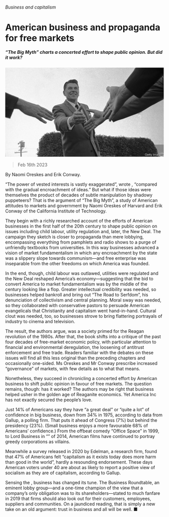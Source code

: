 ###### Business and capitalism

# American business and propaganda for free markets 

##### “The Big Myth” charts a concerted effort to shape public opinion. But did it work? 

![image](images/20230218_CUP503.jpg) 

> Feb 16th 2023 

 By Naomi Oreskes and Erik Conway. 

“The power of vested interests is vastly exaggerated”, wrote , “compared with the gradual encroachment of ideas.” But what if those ideas were themselves the product of decades of subtle manipulation by shadowy puppeteers? That is the argument of “The Big Myth”, a study of American attitudes to markets and government by Naomi Oreskes of Harvard and Erik Conway of the California Institute of Technology.

They begin with a richly researched account of the efforts of American businesses in the first half of the 20th century to shape public opinion on issues including child labour, utility regulation and, later, the New Deal. The campaign they sketch is closer to propaganda than mere lobbying, encompassing everything from pamphlets and radio shows to a purge of unfriendly textbooks from universities. In this way businesses advanced a vision of market fundamentalism in which any encroachment by the state was a slippery slope towards communism—and free enterprise was inseparable from the other freedoms on which America was founded.

In the end, though, child labour was outlawed, utilities were regulated and the New Deal reshaped America’s economy—suggesting that the bid to convert America to market fundamentalism was by the middle of the century looking like a flop. Greater intellectual credibility was needed, so businesses helped bankroll  and bring out “The Road to Serfdom”, his denunciation of collectivism and central planning. Moral sway was needed, so they collaborated with conservative pastors to persuade American evangelicals that Christianity and capitalism went hand-in-hand. Cultural clout was needed, too, so businesses strove to bring flattering portrayals of industry to cinema and television. 

The result, the authors argue, was a society primed for the Reagan revolution of the 1980s. After that, the book shifts into a critique of the past four decades of free-market economic policy, with particular attention to financial and environmental deregulation, the loosening of antitrust enforcement and free trade. Readers familiar with the debates on these issues will find all this less original than the preceding chapters and occasionally one-sided. Ms Oreskes and Mr Conway prescribe increased “governance” of markets, with few details as to what that means.

Nonetheless, they succeed in chronicling a concerted effort by American business to shift public opinion in favour of free markets. The question remains, though: has it worked? The authors may be right that business helped usher in the golden age of Reaganite economics. Yet America Inc has not exactly secured the people’s love. 

Just 14% of Americans say they have “a great deal” or “quite a lot” of confidence in big business, down from 34% in 1975, according to data from Gallup, a polling firm. That puts it ahead of Congress (7%) but behind the presidency (23%). (Small business enjoys a more favourable 68% of Americans’ confidence.) From the offbeat comedy “Office Space” in 1999, to Lord Business in “” of 2014, American films have continued to portray greedy corporations as villains.

Meanwhile a survey released in 2020 by Edelman, a research firm, found that 47% of Americans felt “capitalism as it exists today does more harm than good in the world”, hardly a resounding endorsement. These days American voters under 40 are about as likely to report a positive view of socialism as they are of capitalism, according to Gallup.

Sensing the , business has changed its tune. The Business Roundtable, an eminent lobby group—and a one-time champion of the view that a company’s only obligation was to its shareholders—stated to much fanfare in 2019 that firms should also look out for their customers, employees, suppliers and communities. On a jaundiced reading, that is simply a new take on an old argument: trust in business and all will be well. ■


